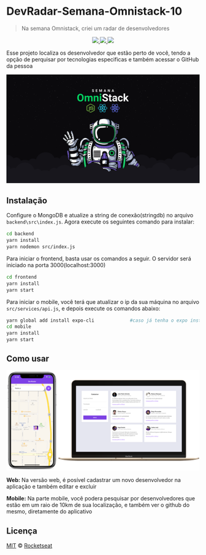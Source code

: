  # DevRadar-Semana-Omnistack-10
> Na semana Omnistack, criei um radar de desenvolvedores

<p align="center">
  <a aria-label="Versão do Node" href="https://github.com/nodejs/node/blob/master/doc/changelogs/CHANGELOG_V12.md#12.14.1">
    <img src="https://img.shields.io/badge/node.js@lts-12.14.1-informational?logo=Node.JS"></img>
  </a>
  <a aria-label="Versão do React" href="https://github.com/facebook/react/blob/master/CHANGELOG.md#16120-november-14-2019">
    <img src="https://img.shields.io/badge/react-16.12.0-informational?logo=react"></img>
  </a>
  <a aria-label="Versão do Expo" href="https://www.npmjs.com/package/expo-cli/v/3.11.5">
    <img src="https://img.shields.io/badge/expo--CLI-3.11.5-informational?logo=expo"></img>
  </a>
</p>

Esse projeto localiza os desenvolvedor que estão perto de você, tendo a opção de perquisar por tecnologias especificas e também acessar o GitHub da pessoa

![](./static/omnistack.png)

## Instalação
Configure o MongoDB e atualize a string de conexão(stringdb) no arquivo `backend\src\index.js`. Agora execute os seguintes comando para instalar:
```bash
cd backend
yarn install
yarn nodemon src/index.js
```
Para iniciar o frontend, basta usar os comandos a seguir. O servidor será iniciado na porta 3000(localhost:3000)
```bash
cd frontend
yarn install
yarn start
```

Para iniciar o mobile, você terá que atualizar o ip da sua máquina no arquivo `src/services/api.js`, e depois execute os comandos abaixo:
```bash
yarn global add install expo-cli             #caso já tenha o expo instalado no seu pc, não use esse comando
cd mobile
yarn install
yarn start
```

## Como usar

![](./static/devradar.png)

**Web:**
Na versão web, é posível cadastrar um novo desenvolvedor na aplicação e também editar e excluir

**Mobile:**
Na parte mobile, você podera pesquisar por desenvolvedores que estão em um raio de 10km de sua localização, e também ver o github do mesmo, diretamente do aplicativo


## Licença

[MIT](./LICENSE) &copy; [Rocketseat](https://rocketseat.com.br/)
